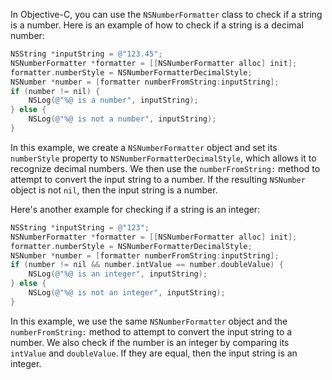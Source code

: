 In Objective-C, you can use the `NSNumberFormatter` class to check if a string is a number. Here is an example of how to check if a string is a decimal number:

```objective-c
NSString *inputString = @"123.45";
NSNumberFormatter *formatter = [[NSNumberFormatter alloc] init];
formatter.numberStyle = NSNumberFormatterDecimalStyle;
NSNumber *number = [formatter numberFromString:inputString];
if (number != nil) {
    NSLog(@"%@ is a number", inputString);
} else {
    NSLog(@"%@ is not a number", inputString);
}
```

In this example, we create a `NSNumberFormatter` object and set its `numberStyle` property to `NSNumberFormatterDecimalStyle`, which allows it to recognize decimal numbers. We then use the `numberFromString:` method to attempt to convert the input string to a number. If the resulting `NSNumber` object is not `nil`, then the input string is a number.

Here's another example for checking if a string is an integer:

```objective-c
NSString *inputString = @"123";
NSNumberFormatter *formatter = [[NSNumberFormatter alloc] init];
formatter.numberStyle = NSNumberFormatterDecimalStyle;
NSNumber *number = [formatter numberFromString:inputString];
if (number != nil && number.intValue == number.doubleValue) {
    NSLog(@"%@ is an integer", inputString);
} else {
    NSLog(@"%@ is not an integer", inputString);
}
```

In this example, we use the same `NSNumberFormatter` object and the `numberFromString:` method to attempt to convert the input string to a number. We also check if the number is an integer by comparing its `intValue` and `doubleValue`. If they are equal, then the input string is an integer.
